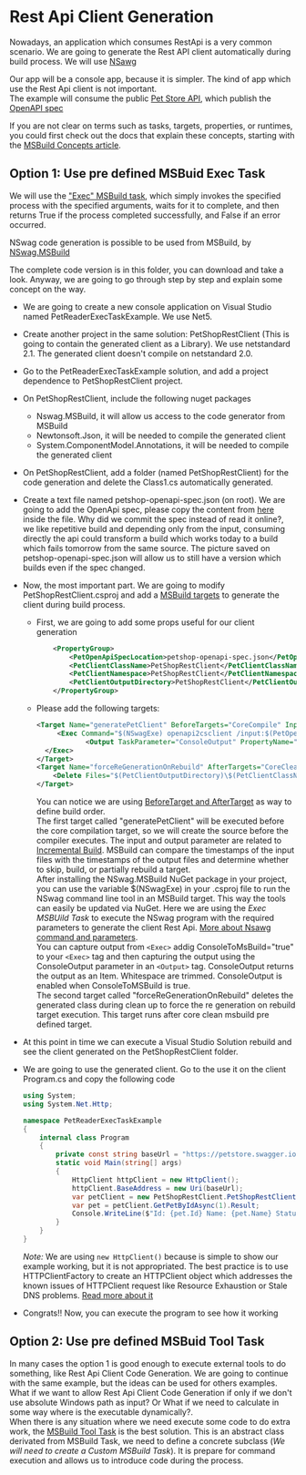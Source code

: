 # Rest Api Client Generation

Nowadays, an application which consumes RestApi is a very common scenario. We are going to generate the Rest API client automatically during build process. We will use [NSawg](https://docs.microsoft.com/aspnet/core/tutorials/getting-started-with-nswag?view=aspnetcore-6.0&tabs=visual-studio)

Our app will be a console app, because it is simpler. The kind of app which use the Rest Api client is not important.  
The example will consume the public [Pet Store API](https://petstore.swagger.io), which publish the [OpenAPI spec](https://petstore.swagger.io/v2/swagger.json)

If you are not clear on terms such as tasks, targets, properties, or runtimes, you could first check out the docs that explain these concepts, starting with the [MSBuild Concepts article](https://docs.microsoft.com/visualstudio/msbuild/msbuild-concepts).

## Option 1: Use pre defined MSBuid Exec Task

We will use the ["Exec" MSBuild task](https://docs.microsoft.com/dotnet/api/microsoft.build.tasks.exec?view=msbuild-17-netcore), which simply invokes the specified process with the specified arguments, waits for it to complete, and then returns True if the process completed successfully, and False if an error occurred.

NSwag code generation is possible to be used from MSBuild, by [NSwag.MSBuild](https://github.com/RicoSuter/NSwag/wiki/NSwag.MSBuild)

The complete code version is in this folder, you can download and take a look. Anyway, we are going to go through step by step and explain some concept on the way.

- We are going to create a new console application on Visual Studio named PetReaderExecTaskExample. We use Net5.
- Create another project in the same solution: PetShopRestClient (This is going to contain the generated client as a Library). We use netstandard 2.1. The generated client doesn't compile on netstandard 2.0.
- Go to the PetReaderExecTaskExample solution, and add a project dependence to PetShopRestClient project.
- On PetShopRestClient, include the following nuget packages
  - Nswag.MSBuild, it will allow us access to the code generator from MSBuild
  - Newtonsoft.Json, it will be needed to compile the generated client
  - System.ComponentModel.Annotations, it will be needed to compile the generated client
- On PetShopRestClient, add a folder (named PetShopRestClient) for the code generation and delete the Class1.cs automatically generated.
- Create a text file named petshop-openapi-spec.json (on root). We are going to add the OpenApi spec, please copy the content from [here](https://petstore.swagger.io/v2/swagger.json) inside the file. Why did we commit the spec instead of read it online?, we like repetitive build and depending only from the input, consuming directly the api could transform a build which works today to a build which fails tomorrow from the same source. The picture saved on petshop-openapi-spec.json will allow us to still have a version which builds even if the spec changed.
- Now, the most important part. We are going to modify PetShopRestClient.csproj and add a [MSBuild targets](https://docs.microsoft.com/visualstudio/msbuild/msbuild-targets?view=vs-2022) to generate the client during build process.

  - First, we are going to add some props useful for our client generation

    ```xml
    	<PropertyGroup>
    		<PetOpenApiSpecLocation>petshop-openapi-spec.json</PetOpenApiSpecLocation>
    		<PetClientClassName>PetShopRestClient</PetClientClassName>
    		<PetClientNamespace>PetShopRestClient</PetClientNamespace>
    		<PetClientOutputDirectory>PetShopRestClient</PetClientOutputDirectory>
    	</PropertyGroup>
    ```

  - Please add the following targets:
    ```xml
    <Target Name="generatePetClient" BeforeTargets="CoreCompile" Inputs="$(PetOpenApiSpecLocation)" Outputs="$(PetClientOutputDirectory)\$(PetClientClassName).cs">
    	 <Exec Command="$(NSwagExe) openapi2csclient /input:$(PetOpenApiSpecLocation)  /classname:$(PetClientClassName) /namespace:$(PetClientNamespace) /output:$(PetClientOutputDirectory)\$(PetClientClassName).cs" ConsoleToMSBuild="true">
    			<Output TaskParameter="ConsoleOutput" PropertyName="OutputOfExec" />
      </Exec>
    </Target>
    <Target Name="forceReGenerationOnRebuild" AfterTargets="CoreClean">
    	<Delete Files="$(PetClientOutputDirectory)\$(PetClientClassName).cs"></Delete>
    </Target>
    ```
    You can notice we are using [BeforeTarget and AfterTarget](https://docs.microsoft.com/visualstudio/msbuild/target-build-order?view=vs-2022#beforetargets-and-aftertargets) as way to define build order.  
    The first target called "generatePetClient" will be executed before the core compilation target, so we will create the source before the compiler executes. The input and output parameter are related to [Incremental Build](https://docs.microsoft.com/visualstudio/msbuild/how-to-build-incrementally?view=vs-2022). MSBuild can compare the timestamps of the input files with the timestamps of the output files and determine whether to skip, build, or partially rebuild a target.  
    After installing the NSwag.MSBuild NuGet package in your project, you can use the variable $(NSwagExe) in your .csproj file to run the NSwag command line tool in an MSBuild target. This way the tools can easily be updated via NuGet. Here we are using the _Exec MSBUild Task_ to execute the NSwag program with the required parameters to generate the client Rest Api. [More about Nsawg command and parameters](https://github.com/RicoSuter/NSwag/wiki/NSwag.MSBuild).  
    You can capture output from `<Exec>` addig ConsoleToMsBuild="true" to your `<Exec>` tag and then capturing the output using the ConsoleOutput parameter in an `<Output>` tag. ConsoleOutput returns the output as an Item. Whitespace are trimmed. ConsoleOutput is enabled when ConsoleToMSBuild is true.  
    The second target called "forceReGenerationOnRebuild" deletes the generated class during clean up to force the re generation on rebuild target execution. This target runs after core clean msbuild pre defined target.

- At this point in time we can execute a Visual Studio Solution rebuild and see the client generated on the PetShopRestClient folder.
- We are going to use the generated client. Go to the use it on the client Program.cs and copy the following code

  ```c#
  using System;
  using System.Net.Http;

  namespace PetReaderExecTaskExample
  {
      internal class Program
      {
          private const string baseUrl = "https://petstore.swagger.io/v2";
          static void Main(string[] args)
          {
              HttpClient httpClient = new HttpClient();
              httpClient.BaseAddress = new Uri(baseUrl);
              var petClient = new PetShopRestClient.PetShopRestClient(httpClient);
              var pet = petClient.GetPetByIdAsync(1).Result;
              Console.WriteLine($"Id: {pet.Id} Name: {pet.Name} Status: {pet.Status} CategoryName: {pet.Category.Name}");
          }
      }
  }
  ```

  _Note:_ We are using `new HttpClient()` because is simple to show our example working, but it is not appropriated. The best practice is to use HTTPClientFactory to create an HTTPClient object which addresses the known issues of HTTPClient request like Resource Exhaustion or Stale DNS problems. [Read more about it](https://docs.microsoft.com/dotnet/architecture/microservices/implement-resilient-applications/use-httpclientfactory-to-implement-resilient-http-requests)

- Congrats!! Now, you can execute the program to see how it working

## Option 2: Use pre defined MSBuid Tool Task

In many cases the option 1 is good enough to execute external tools to do something, like Rest Api Client Code Generation.
We are going to continue with the same example, but the ideas can be used for others examples.  
What if we want to allow Rest Api Client Code Generation if only if we don't use absolute Windows path as input? Or What if we need to calculate in some way where is the executable dynamically?.  
When there is any situation where we need execute some code to do extra work, the [MSBuild Tool Task](https://docs.microsoft.com/dotnet/api/microsoft.build.utilities.tooltask) is the best solution. This is an abstract class derivated from MSBuild Task, we need to define a concrete subclass (_We will need to create a Custom MSBuild Task_). It is prepare for command execution and allows us to introduce code during the process.
